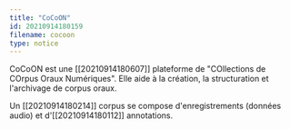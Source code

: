 ```yaml
---
title: "CoCoON"
id: 20210914180159
filename: cocoon
type: notice
---
```


CoCoON est une [[20210914180607]] plateforme de "COllections de COrpus Oraux Numériques". Elle aide à la création, la structuration et l'archivage de corpus oraux.

Un [[20210914180214]] corpus se compose d'enregistrements (données audio) et d'[[20210914180112]] annotations.

